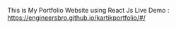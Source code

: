 This is My Portfolio Website using React Js 
Live Demo : https://engineersbro.github.io/kartikportfolio/#/
